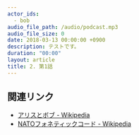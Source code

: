 ```yaml
---
actor_ids:
  - bob
audio_file_path: /audio/podcast.mp3
audio_file_size: 0
date: 2018-03-13 00:00:00 +0900
description: テストです。
duration: "00:00"
layout: article
title: 2. 第1話
---
```


## 関連リンク

- [アリスとボブ - Wikipedia](https://ja.wikipedia.org/wiki/%E3%82%A2%E3%83%AA%E3%82%B9%E3%81%A8%E3%83%9C%E3%83%96)
- [NATOフォネティックコード - Wikipedia](https://ja.wikipedia.org/wiki/NATO%E3%83%95%E3%82%A9%E3%83%8D%E3%83%86%E3%82%A3%E3%83%83%E3%82%AF%E3%82%B3%E3%83%BC%E3%83%89)
